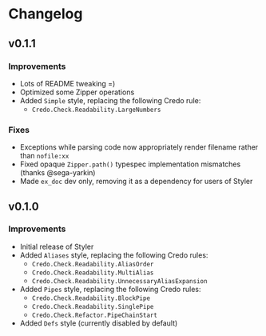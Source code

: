 # Changelog

## v0.1.1

### Improvements

* Lots of README tweaking =)
* Optimized some Zipper operations
* Added `Simple` style, replacing the following Credo rule:
    * `Credo.Check.Readability.LargeNumbers`

### Fixes

* Exceptions while parsing code now appropriately render filename rather than `nofile:xx`
* Fixed opaque `Zipper.path()` typespec implementation mismatches (thanks @sega-yarkin)
* Made `ex_doc` dev only, removing it as a dependency for users of Styler

## v0.1.0

### Improvements

* Initial release of Styler
* Added `Aliases` style, replacing the following Credo rules:
    * `Credo.Check.Readability.AliasOrder`
    * `Credo.Check.Readability.MultiAlias`
    * `Credo.Check.Readability.UnnecessaryAliasExpansion`
* Added `Pipes` style, replacing the following Credo rules:
    * `Credo.Check.Readability.BlockPipe`
    * `Credo.Check.Readability.SinglePipe`
    * `Credo.Check.Refactor.PipeChainStart`
* Added `Defs` style (currently disabled by default)

